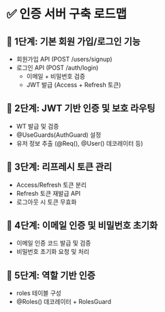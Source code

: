 # ✅ 인증 서버 구축 로드맵

## 📌 1단계: 기본 회원 가입/로그인 기능
- 회원가입 API (POST /users/signup)
- 로그인 API (POST /auth/login)
  - 이메일 + 비밀번호 검증
  - JWT 발급 (Access + Refresh 토큰)

## 📌 2단계: JWT 기반 인증 및 보호 라우팅
- WT 발급 및 검증
- @UseGuards(AuthGuard) 설정
- 유저 정보 추출 (@Req(), @User() 데코레이터 등)

## 📌 3단계: 리프레시 토큰 관리
- Access/Refresh 토큰 분리
- Refresh 토큰 재발급 API
- 로그아웃 시 토큰 무효화

## 📌 4단계: 이메일 인증 및 비밀번호 초기화
- 이메일 인증 코드 발급 및 검증
- 비밀번호 초기화 요청 및 처리

## 📌 5단계: 역할 기반 인증
- roles 테이블 구성
- @Roles() 데코레이터 + RolesGuard